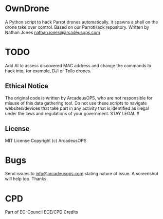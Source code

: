 # OwnDrone
A Python script to hack Parrot drones automatically. It spawns a shell on the drone take over control.
Based on our ParrotHack repository.
Written by Nathan Jones nathan.jones@arcadeusops.com

# TODO
Add AI to assess discovered MAC address and change the commands to hack into, for example, DJI or Tollo drones.

## Ethical Notice
The original code is written by ArcadeusOPS, who are not responsible for misuse of this data gathering tool. Do not use these scripts to navigate websites/devices that take part in any activity that is identified as illegal under the laws and regulations of your government. STAY LEGAL !!

## License
MIT License
Copyright (c) ArcadeusOPS

# Bugs
Send issues to info@arcadeusops.com stating nature of issue. A screenshot will help too. Thanks.

# CPD
Part of EC-Council ECE/CPD Credits
